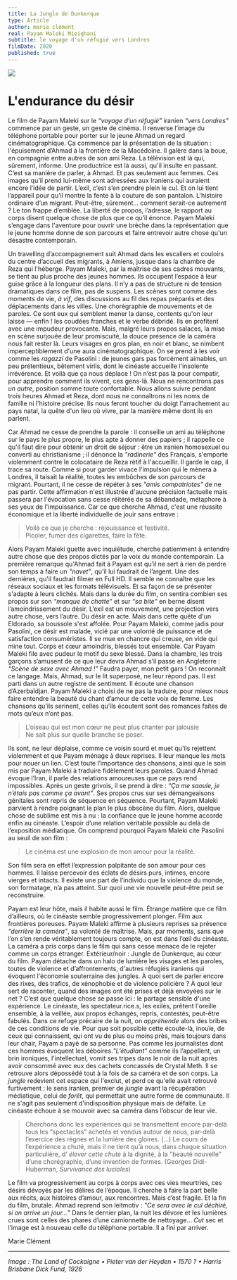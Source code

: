 ```yaml
---
title: La Jungle de Dunkerque
type: Article
author: marie clément
real: Payam Maleki Mieighani
subtitle: le voyage d'un réfugié vers Londres
filmDate: 2020
published: true
---
```

![](jungle.jpg)

# L'endurance du désir


Le film de Payam Maleki sur le _“voyage d’un réfugié”_ iranien _“vers Londres”_ commence par un geste, un geste de cinéma. Il renverse l’image du téléphone portable pour porter sur le jeune Ahmad un regard cinématographique. Ça commence par la présentation de la situation : l'épuisement d’Ahmad à la frontière de la Macédoine. Il galère dans la boue, en compagnie entre autres de son ami Reza. La télévision est là qui, sûrement, informe. Une productrice est là aussi, qu'il insulte en passant. C’est sa manière de parler, à Ahmad. Et pas seulement aux femmes. Ces images qu’il prend lui-même sont adressées aux Iraniens qui auraient encore l’idée de partir. L’exil, c’est s’en prendre plein le cul. Et on lui tient l’appareil pour qu’il montre la fente à la couture de son pantalon. L'histoire ordinaire d’un migrant. Peut-être, sûrement… comment serait-ce autrement ? Le ton frappe d’emblée. La liberté de propos, l’adresse, le rapport au corps disent quelque chose de plus que ce qu’il énonce. Payam Maleki s’engage dans l'aventure pour ouvrir une brèche dans la représentation que le jeune homme donne de son parcours et faire entrevoir autre chose qu'un désastre contemporain. 


Un travelling d’accompagnement suit Ahmad dans les escaliers et couloirs du centre d’accueil des migrants, à Amiens, jusque dans la chambre de Reza qui l'héberge. Payam Maleki, par la maîtrise de ses cadres mouvants, se tient au plus proche des jeunes hommes. Ils occupent l’espace à leur guise grâce à la longueur des plans. Il n’y a pas de structure ni de tension dramatiques dans ce film, pas de suspens. Les scènes sont comme des moments de vie, _à vif_, des discussions au fil des repas préparés et des déplacements dans les villes. Une chorégraphie de mouvements et de paroles. Ce sont eux qui semblent mener la danse, contents qu'on leur laisse — enfin ! les coudées franches et le verbe débridé. Ils en profitent avec une impudeur provocante. Mais, malgré leurs propos salaces, la mise en scène surjouée de leur promiscuité, la douce présence de la caméra nous fait rester là. Leurs visages en gros plan, en noir et blanc, se nimbent imperceptiblement d'une aura cinématographique. On se prend à les voir comme les _ragazzi_ de Pasolini : de jeunes gars pas forcément aimables, un peu prétentieux, bêtement virils, dont le cinéaste accueille l'insolente irrévérence. Et voilà que ça nous déplace ! On n’est pas là pour compatir, pour apprendre comment ils vivent, ces gens-là. Nous ne rencontrons pas _un autre_, position somme toute confortable. Nous allons suivre pendant trois heures Ahmad et Reza, dont nous ne connaîtrons ni les noms de famille ni l'histoire précise. Ils nous feront toucher du doigt l'arrachement au pays natal, la quête d'un lieu où vivre, par la manière même dont ils en parlent. 


Car Ahmad ne cesse de prendre la parole : il conseille un ami au téléphone sur le pays le plus propre, le plus apte à donner des papiers ; il rappelle ce qu'il faut dire pour obtenir un droit de séjour : être un iranien homosexuel ou converti au christianisme ; il dénonce la _"radinerie"_ des Français, s'emporte violemment contre le colocataire de Reza rétif à l'accueillir. Il garde le cap, il trace sa route. Comme si pour garder vivace l'impulsion qui le mènera à Londres, il taisait la réalité, toutes les embûches de son parcours de migrant. Pourtant, il ne cesse de répéter à ses _"amis compatriotes"_ de ne pas partir. Cette affirmation n'est illustrée d'aucune précision factuelle mais passera par l'évocation sans cesse réitérée de sa débandade, métaphore à ses yeux de l'impuissance. Car ce que cherche Ahmad, c'est une réussite économique et la liberté individuelle de jouir sans entrave :
> Voilà ce que je cherche : réjouissance et festivité.  
Picoler, fumer des cigarettes, faire la fête.

Alors Payam Maleki guette avec inquiétude, cherche patiemment à entendre autre chose que des propos dictés par la voix du monde contemporain. La première remarque qu'Ahmad fait à Payam est qu’il ne sert à rien de perdre son temps à faire un _“navet”_, qu’il lui faudrait de l’argent. Une des dernières, qu'il faudrait filmer en Full HD. Il semble ne connaître que les réseaux sociaux et les formats télévisuels. Et sa façon de se présenter s'adapte à leurs clichés. Mais dans la durée du film, on sentira combien ses propos sur son _“manque de chatte”_ et sur _“sa bite"_ en berne disent l’amoindrissement du désir. L’exil est un mouvement, une projection vers autre chose, vers l’autre. Du désir en acte. Mais dans cette quête d'un Eldorado, sa boussole s'est affolée. Pour Payam Maleki, comme jadis pour Pasolini, ce désir est malade, vicié par une volonté de puissance et de satisfaction consuméristes. Il se mue en chancre qui creuse, en vide qui mine tout. Corps et cœur amoindris, blessés tout ensemble. Car Payam Maleki file avec pudeur le motif du sexe blessé. Dans la chambre, les trois garçons s’amusent de ce que leur devra Ahmad s’il passe en Angleterre : _“Scène de sexe avec Ahmad !”_ Faudra payer, mon petit gars ! On reconnaît ce langage. Mais, Ahmad, sur le lit superposé, ne leur répond pas. Il est parti dans un autre registre de sentiment. Il écoute une chanson d’Azerbaïdjan. Payam Maleki a choisi de  ne pas la traduire, pour mieux nous faire entendre la beauté du chant d’amour de cette voix de femme. Les chansons qu’ils serinent, celles qu’ils écoutent sont des romances faites de mots qu’eux n’ont pas. 
> L’oiseau qui est mon cœur ne peut plus chanter par jalousie  
Ne sait plus sur quelle branche se poser.


Ils sont, ne leur déplaise, comme ce voisin sourd et muet qu’ils rejettent violemment et que Payam ménage à deux reprises. Il leur manque les mots pour nouer un lien. C’est toute l’importance des chansons, ainsi que le soin mis par Payam Maleki à traduire fidèlement leurs paroles. Quand Ahmad évoque l’Iran, il parle des relations amoureuses que ce pays rend impossibles. Après un geste grivois, il se prend à dire : _“Ça me saoule, je n’étais pas comme ça avant”_. Ses propos crus sur ses démangeaisons génitales sont repris de séquence en séquence. Pourtant, Payam Maleki parvient à rendre poignant le plan le plus obscène du film. Alors, quelque chose de sublime est mis à nu : la confiance que le jeune homme accorde enfin au cinéaste. L’espoir d’une relation véritable possible au delà de l’exposition médiatique. On comprend pourquoi Payam Maleki cite Pasolini au seuil de son film :
> Le cinéma est une explosion de mon amour pour la réalité. 

Son film sera en effet l’expression palpitante de son amour pour ces hommes. Il laisse percevoir des éclats de désirs purs, intimes, encore vierges et intacts. Il existe une part de l’individu que la violence du monde, son formatage, n’a pas atteint. Sur quoi une vie nouvelle peut-être peut se reconstruire.

Payam est leur hôte, mais il habite aussi le film. Étrange matière que ce film d’ailleurs, où le cinéaste semble progressivement plonger. Film aux frontières poreuses. Payam Maleki affirme à plusieurs reprises sa présence _“derrière la caméra”_, sa volonté de maîtrise. Mais, par moments, sans que l’on s’en rende véritablement toujours compte, on est dans l’œil du cinéaste. La caméra a pris corps dans le film qui sans cesse menace de le rejeter comme un corps étranger. Extérieur/noir : Jungle de Dunkerque, au cœur du film. Payam détache dans un halo de lumière les visages et les paroles, toutes de violence et d’affrontements, d'autres réfugiés iraniens qui évoquent l'économie souterraine des jungles. À quoi sert de parler encore des rixes, des trafics, de xénophobie et de violence policière ? À quoi leur sert de raconter, quand des images ont été prises et déjà envoyées sur le net ? C’est que quelque chose se passe ici : le partage sensible d'une expérience. Le cinéaste, les spectateur.rice.s, les exilés, prêtent l'oreille ensemble, à la veillée, aux  propos échangés, repris, contestés, peut-être fabulés. Dans ce refuge précaire de la nuit, on _appréhende_ alors des bribes de ces conditions de vie. Pour que soit possible cette écoute-là, inouïe, de ceux qui connaissent, qui ont vu de plus ou moins près, mais toujours dans leur chair, Payam a payé de sa personne. Pas comme les journalistes dont ces hommes évoquent les déboires._"L’étudiant"_ comme ils l’appellent, un brin ironiques, l'intellectuel, vomit ses tripes dans le noir de la nuit après avoir consommé avec eux des cachets concassés de Crystal Meth. Il se retrouve alors dépossédé tout à la fois de sa caméra et de son corps. La _jungle_ redevient cet espace qui l'exclut, et perd ce qu'elle avait retrouvé furtivement : le sens iranien, premier de _jungle_ avant la récupération médiatique, celui de _forêt_, qui permettait une autre forme de communauté. Il ne s'agit pas seulement d'indisposition physique  mais de défaite. Le cinéaste échoue à se mouvoir avec sa caméra dans l’obscur de leur vie.

 > Cherchons donc les expériences qui se transmettent encore par-delà tous les “spectacles” achetés et vendus autour de nous, par-delà l’exercice des règnes et la lumière des gloires. (...) Le cours de l’expérience a chuté, mais il ne tient qu’à nous, dans chaque situation particulière, d’ _élever cette chute_ à la dignité, à la "beauté nouvelle” d’une chorégraphie, d’une invention de formes. (Georges Didi-Huberman, _Survivance des lucioles_)



Le film va progressivement au corps à corps avec ces vies meurtries, ces désirs dévoyés par les délires de l’époque. Il cherche à faire la part belle aux récits, aux histoires d’amour, aux rencontres. Mais c’est fragile. Et la fin du film, brutale. Ahmad reprend son leitmotiv : _"Ce sera avec le cul déchiré, si on arrive un jour…_" Dans le dernier plan, la nuit les dévore et les lumières crues sont celles des phares d’une camionnette de nettoyage… _Cut_ sec et l’image est à nouveau celle du téléphone portable. Il a fini par arriver.

Marie Clément

----
<!--*Image : The Land of Cockaigne • Pieter van der Heyden • 1570 • Harris Brisbane Dick Funds, and Joseph Pulitzer Bequest, 1926*-->

*Image : The Land of Cockaigne • Pieter van der Heyden • 1570 ? • Harris Brisbane Dick Fund, 1926* 

